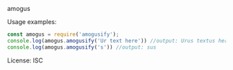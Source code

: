 amogus

Usage examples:
```js
const amogus = require('amogusify');
console.log(amogus.amogusify('Ur text here')) //output: Urus textus here
console.log(amogus.amogusify('s')) //output: sus
```

License: ISC